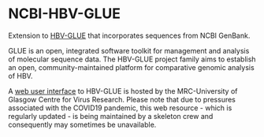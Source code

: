 # NCBI-HBV-GLUE
Extension to
[HBV-GLUE](https://github.com/giffordlabcvr/HBV-GLUE) that incorporates sequences from NCBI GenBank.

GLUE is an open, integrated software toolkit for management and analysis of molecular sequence data.
The HBV-GLUE project family aims to establish an open, community-maintained platform for comparative genomic analysis of HBV.

A 
[web user interface](http://hbv-glue.cvr.gla.ac.uk/) to HBV-GLUE is hosted by the MRC-University of Glasgow Centre for Virus Research.
Please note that due to pressures associated with the COVID19 pandemic, this web resource - which is regularly updated - is being maintained by a skeleton crew and consequently may sometimes be unavailable. 
